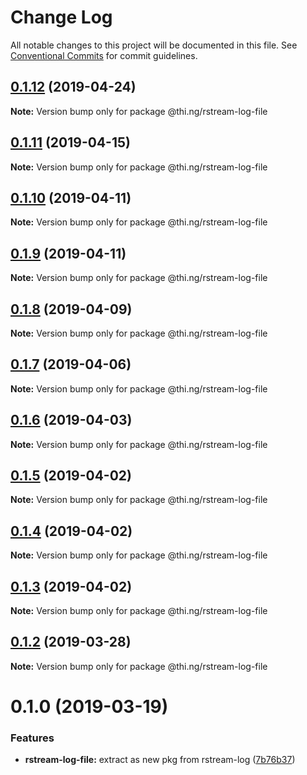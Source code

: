 # Change Log

All notable changes to this project will be documented in this file.
See [Conventional Commits](https://conventionalcommits.org) for commit guidelines.

## [0.1.12](https://github.com/thi-ng/umbrella/compare/@thi.ng/rstream-log-file@0.1.11...@thi.ng/rstream-log-file@0.1.12) (2019-04-24)

**Note:** Version bump only for package @thi.ng/rstream-log-file





## [0.1.11](https://github.com/thi-ng/umbrella/compare/@thi.ng/rstream-log-file@0.1.10...@thi.ng/rstream-log-file@0.1.11) (2019-04-15)

**Note:** Version bump only for package @thi.ng/rstream-log-file





## [0.1.10](https://github.com/thi-ng/umbrella/compare/@thi.ng/rstream-log-file@0.1.9...@thi.ng/rstream-log-file@0.1.10) (2019-04-11)

**Note:** Version bump only for package @thi.ng/rstream-log-file





## [0.1.9](https://github.com/thi-ng/umbrella/compare/@thi.ng/rstream-log-file@0.1.8...@thi.ng/rstream-log-file@0.1.9) (2019-04-11)

**Note:** Version bump only for package @thi.ng/rstream-log-file





## [0.1.8](https://github.com/thi-ng/umbrella/compare/@thi.ng/rstream-log-file@0.1.7...@thi.ng/rstream-log-file@0.1.8) (2019-04-09)

**Note:** Version bump only for package @thi.ng/rstream-log-file





## [0.1.7](https://github.com/thi-ng/umbrella/compare/@thi.ng/rstream-log-file@0.1.6...@thi.ng/rstream-log-file@0.1.7) (2019-04-06)

**Note:** Version bump only for package @thi.ng/rstream-log-file





## [0.1.6](https://github.com/thi-ng/umbrella/compare/@thi.ng/rstream-log-file@0.1.5...@thi.ng/rstream-log-file@0.1.6) (2019-04-03)

**Note:** Version bump only for package @thi.ng/rstream-log-file





## [0.1.5](https://github.com/thi-ng/umbrella/compare/@thi.ng/rstream-log-file@0.1.4...@thi.ng/rstream-log-file@0.1.5) (2019-04-02)

**Note:** Version bump only for package @thi.ng/rstream-log-file





## [0.1.4](https://github.com/thi-ng/umbrella/compare/@thi.ng/rstream-log-file@0.1.3...@thi.ng/rstream-log-file@0.1.4) (2019-04-02)

**Note:** Version bump only for package @thi.ng/rstream-log-file





## [0.1.3](https://github.com/thi-ng/umbrella/compare/@thi.ng/rstream-log-file@0.1.2...@thi.ng/rstream-log-file@0.1.3) (2019-04-02)

**Note:** Version bump only for package @thi.ng/rstream-log-file





## [0.1.2](https://github.com/thi-ng/umbrella/compare/@thi.ng/rstream-log-file@0.1.1...@thi.ng/rstream-log-file@0.1.2) (2019-03-28)

**Note:** Version bump only for package @thi.ng/rstream-log-file







# 0.1.0 (2019-03-19)


### Features

* **rstream-log-file:** extract as new pkg from rstream-log ([7b76b37](https://github.com/thi-ng/umbrella/commit/7b76b37))
